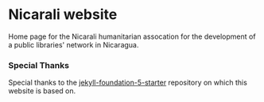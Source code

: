 # Nicarali website

Home page for the Nicarali humanitarian assocation for the development of a public libraries' network in Nicaragua.

### Special Thanks

Special thanks to the [jekyll-foundation-5-starter](http://daigofuji.github.io/jekyll-foundation-5-starter/) repository on which this website is based on.

